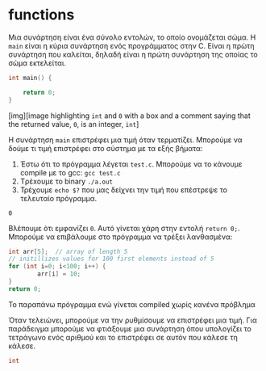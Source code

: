 # functions
Μια συνάρτηση είναι ένα σύνολο εντολών, το οποίο ονομάζεται σώμα. Η `main` είναι
η κύρια συνάρτηση ενός προγράμματος στην C. Είναι η πρώτη συνάρτηση που καλείται,
δηλαδή είναι η πρώτη συνάρτηση της οποίας το σώμα εκτελείται.
```c
int main() {

    return 0;
}
```
[img][image highlighting `int` and `0` with a box and a comment saying that the
returned value, `0`, is an integer, `int`]

Η συνάρτηση `main` επιστρέφει μια τιμή όταν τερματίζει. Μπορούμε να δούμε τι τιμή
επιστρέφει στο σύστημα με τα εξής βήματα:
1. Έστω ότι το πρόγραμμα λέγεται `test.c`. Μπορούμε να το κάνουμε compile με το
gcc: `gcc test.c`
2. Tρέxουμε το binary `./a.out`
3. Τρέχουμε `echo $?` που μας δείχνει την τιμή που επέστρεψε το τελευταίο
πρόγραμμα.

```
0
```
Βλέπουμε ότι εμφανίζει `0`. Αυτό γίνεται χάρη στην εντολή `return 0;`. Μπορούμε να
επιβάλουμε στο πρόγραμμα να τρέξει λανθασμένα:
```c
int arr[5];  // array of length 5
// initillizes values for 100 first elements instead of 5
for (int i=0; i<100; i++) {
        arr[i] = 10;
}
return 0;
```
Το παραπάνω πρόγραμμα ενώ γίνεται compiled χωρίς κανένα πρόβλημα

Όταν τελειώνει, μπορούμε να την
ρυθμίσουμε να επιστρέφει μια τιμή. Για παράδειγμα μπορούμε να φτιάξουμε μια
συνάρτηση όπου υπολογίζει το τετράγωνο ενός αριθμού και το επιστρέφει σε αυτόν
που κάλεσε τη κάλεσε.
```c
int 
```